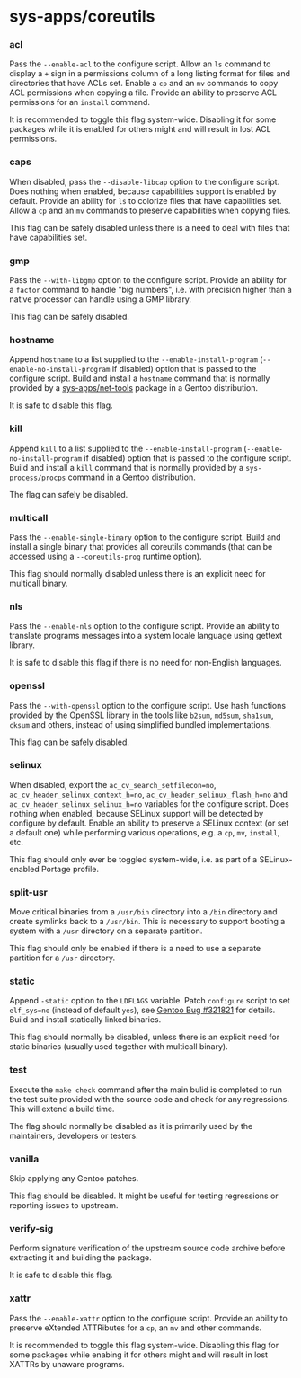 # sys-apps/coreutils

### acl
Pass the `--enable-acl` to the configure script. Allow an `ls` command to display a `+` sign in a permissions column of a long listing format for files and directories that have ACLs set. Enable a `cp` and an `mv` commands to copy ACL permissions when copying a file. Provide an ability to preserve ACL permissions for an `install` command.

It is recommended to toggle this flag system-wide. Disabling it for some packages while it is enabled for others might and will result in lost ACL permissions.

### caps
When disabled, pass the `--disable-libcap` option to the configure script. Does nothing when enabled, because capabilities support is enabled by default. Provide an ability for `ls` to colorize files that have capabilities set. Allow a `cp` and an `mv` commands to preserve capabilities when copying files.

This flag can be safely disabled unless there is a need to deal with files that have capabilities set.

### gmp
Pass the `--with-libgmp` option to the configure script. Provide an ability for a `factor` command to handle "big numbers", i.e. with precision higher than a native processor can handle using a GMP library.

This flag can be safely disabled.

### hostname
Append `hostname` to a list supplied to the `--enable-install-program` (`--enable-no-install-program` if disabled) option that is passed to the configure script. Build and install a `hostname` command that is normally provided by a [sys-apps/net-tools](net-tools.md) package in a Gentoo distribution.

It is safe to disable this flag.

### kill
Append `kill` to a list supplied to the `--enable-install-program` (`--enable-no-install-program` if disabled) option that is passed to the configure script. Build and install a `kill` command that is normally provided by a `sys-process/procps` command in a Gentoo distribution.

The flag can safely be disabled.

### multicall
Pass the `--enable-single-binary` option to the configure script. Build and install a single binary that provides all coreutils commands (that can be accessed using a `--coreutils-prog` runtime option).

This flag should normally disabled unless there is an explicit need for multicall binary.

### nls
Pass the `--enable-nls` option to the configure script. Provide an ability to translate programs messages into a system locale language using gettext library.

It is safe to disable this flag if there is no need for non-English languages.

### openssl
Pass the `--with-openssl` option to the configure script. Use hash functions provided by the OpenSSL library in the tools like `b2sum`, `md5sum`, `sha1sum`, `cksum` and others, instead of using simplified bundled implementations.

This flag can be safely disabled.

### selinux
When disabled, export the `ac_cv_search_setfilecon=no`, `ac_cv_header_selinux_context_h=no`, `ac_cv_header_selinux_flash_h=no` and `ac_cv_header_selinux_selinux_h=no` variables for the configure script. Does nothing when enabled, because SELinux support will be detected by configure by default. Enable an ability to preserve a SELinux context (or set a default one) while performing various operations, e.g. a `cp`, `mv`, `install`, etc.

This flag should only ever be toggled system-wide, i.e. as part of a SELinux-enabled Portage profile.

### split-usr
Move critical binaries from a `/usr/bin` directory into a `/bin` directory and create symlinks back to a `/usr/bin`. This is necessary to support booting a system with a `/usr` directory on a separate partition.

This flag should only be enabled if there is a need to use a separate partition for a `/usr` directory.

### static
Append `-static` option to the `LDFLAGS` variable. Patch `configure` script to set `elf_sys=no` (instead of default `yes`), see [Gentoo Bug #321821](https://bugs.gentoo.org/321821) for details. Build and install statically linked binaries.

This flag should normally be disabled, unless there is an explicit need for static binaries (usually used together with multicall binary).

### test
Execute the `make check` command after the main bulid is completed to run the test suite provided with the source code and check for any regressions. This will extend a build time.

The flag should normally be disabled as it is primarily used by the maintainers, developers or testers.

### vanilla
Skip applying any Gentoo patches.

This flag should be disabled. It might be useful for testing regressions or reporting issues to upstream.

### verify-sig
Perform signature verification of the upstream source code archive before extracting it and building the package.

It is safe to disable this flag.

### xattr
Pass the `--enable-xattr` option to the configure script. Provide an ability to preserve eXtended ATTRibutes for a `cp`, an `mv` and other commands.

It is recommended to toggle this flag system-wide. Disabling this flag for some packages while enabing it for others might and will result in lost XATTRs by unaware programs.
